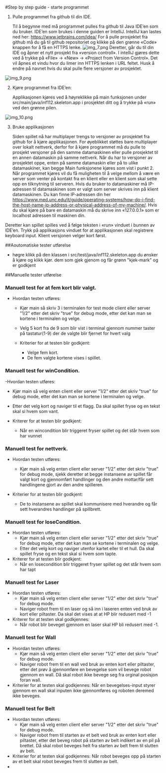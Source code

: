 #Step by step guide - starte programmet



1. Pulle programmet fra github til din IDE.
   
   Til å begynne med må programmet pulles fra github til Java IDE’en som du bruker. 
   IDE’en som brukes i denne guiden er IntelliJ.  IntelliJ kan lastes ned her: https://www.jetbrains.com/idea/
   For å pulle prosjektet fra github må du gå til github repositoriet og klikke på den grønne «Code» knappen 
   for å få en HTTPS lenke.
   ![img_7.png](assets/images/img_7.png)
   Deretter, går du til din IDE og åpner et nytt prosjekt fra «version controll». 
   I intelliJ gjøres dette ved å trykke på «File» -> «New» -> «Project from Version Control». 
   Det vil åpnes et vindu hvor du limer inn HTTPS lenken i URL feltet. 
   Husk å endre på navnet hvis du skal pulle flere versjoner av prosjektet.

![img_9.png](assets/images/img_9.png)

2. Kjøre programmet fra IDE’en:
   
   Applikasjonen kjøres ved å høyreklikke på main funksjonen under src/main/java/inf112.skeleton.app i prosjektet ditt og å trykke på «run» ved den grønne pilen.

![img_10.png](assets/images/img_10.png)

3. Bruke applikasjonen
   
   Siden spillet nå har multiplayer trengs to versjoner av prosjektet fra github for å kjøre applikasjonen. 
   For øyeblikket støttes bare multiplayer over lokalt nettverk, 
   derfor for å kjøre programmet må du pulle to prosjekt versjoner på den samme datamaskinen 
   eller pulle prosjektet til en annen datamaskin på samme nettverk.
   Når du har to versjoner av prosjektet oppe, enten på samme datamaskin eller på to ulike datamaskiner, 
   kan begge Main funksjonene kjøres som vist i punkt 2. Når programmet kjøres vil du få muligheten 
   til å velge mellom å være en server som venter på kontakt fra en klient eller en klient som skal sette 
   opp en tilknytning til serveren. Hvis du bruker to datamaskiner må IP-adressen til datamaskinen som 
   er valgt som server skrives inn på klient datamaskinen. Du kan finne IP-adressen din her https://www.med.unc.edu/it/guide/operating-systems/how-do-i-find-the-host-name-ip-address-or-physical-address-of-my-machine/. 
   Hvis du skal kjøre på bare en datamaskin må du skrive inn «127.0.0.1» som er localhost adressen til maskinen din. 
   
   
Deretter kan spillet spilles ved å følge teksten i «run» vinduet i bunnen av IDE’en. Trykk på applikasjons vinduet for at applikasjonen skal registrere keyboard input. Klient versjonen velger kort først. 

##Aoutomatiske tester utførelse
- høgre klikk på den klassen i src/test/java/inf112.skeleton.app du ønsker å kjøre og klikk kjør. 
  dem som gjek gjenom og får grønn "kjek-mark"
  og er godkjent
  
##Manuelle tester utførelse
### Manuell test for at fem kort blir valgt.
- Hvordan testen utføres:
   - Kjør main så skriv 3 i terminalen for test mode client eller server "1/2" etter det skriv "true" for debug mode, etter det kan man se kortene i terminalen og velge.
   - Velg 5 kort fra de 9 som blir vist i terminal gjennom nummer taster på tastatur(1-9) der de
      valgte blir fjernet for hvert valg

	- Kriterier for at testen blir godkjent:
		- Velge fem kort.
		- De fem valgte kortene vises i spillet.

### Manuell test for winCondition.
-Hvordan testen utføres:
   - Kjør main så velg enten client eller server "1/2" etter det skriv "true" for debug mode, etter det kan man se kortene i terminalen og velge.
   - Etter det velg kort og naviger til et flagg. Da skal spillet fryse og en tekst skal si hvem som vant.
   
- Kriterer for at testen blir godkjent:
   - Når en wincondition blir triggeret fryser spillet og det står hvem som har vunnet

### Manuell test for nettverk.
- Hvordan testen utføres:
   - Kjør main så velg enten client eller server "1/2" etter det skriv "true" for debug mode, sjekk deretter at begge instansene av spillet får valgt kort og gjennomført
      handlinger og den andre mottar/får sett handlingene gjort av den andre spilleren.

- Kriterier for at testen blir godkjent:
    - De to instansene av spillet skal kommunisere med hverandre og får sett hverandres handlinger på spillbrett.

### Manuell test for loseCondition.
- Hvordan testen utføres:
    - Kjør main så velg enten client eller server "1/2" etter det skriv "true" for debug mode, etter det kan man se kortene i terminalen og velge.
    - Etter det velg kort og naviger utenfor kartet eller til et hull. Da skal spillet fryse og en tekst skal si hvem som tapte.
- Kriterer for at testen blir godkjent:
    - Når en losecondition blir triggeret fryser spillet og det står hvem som har tapt
    
### Manuell test for Laser
- Hvordan testen utføres:
   - Kjør main så velg enten client eller server "1/2" etter det skriv "true" for debug mode. 
   - Naviger robot frem til en laser og så inn i laseren enten ved bruk av kort eller piltaster. Da skal det vises at at HP blir redusert med -1
- Kriterer for at testen skal godkjennes: 
    - Når robot blir beveget gjennom en laser skal HP bli redusert med -1. 
    
### Manuell test for Wall 
- Hvordan testen utføres: 
    - Kjør main så velg enten client eller server "1/2" etter det skriv "true" for debug mode.
    - Naviger robot frem til en wall ved bruk av enten kort eller piltaster, etter det prøv å gjennomføre en bevegelse som vil bevege robot gjennom en wall.
    Då skal robot ikke bevege seg fra orginal posisjon foran wall.
- Kriterier for at testen skal godkjennes:
    Når en bevegelses-input styrer gjennom en wall skal inputen ikke gjennomføres og roboten deremed ikke beveges.
  
### Manuell test for Belt 
- Hvordan testen utføres: 
    - Kjør main så velg enten client eller server "1/2" etter det skriv "true" for debug mode.
    - Naviger robot frem til starten av et belt ved bruk av enten kort eller piltaster, etter det beveg robot på starten av belt indikert av en pil på brettet. 
    Då skal robot beveges helt fra starten av belt frem til slutten av belt.
- Kriterier for at testen skal godkjennes:
    Når robot beveges opp på starten av et belt skal robot beveges frem til slutten av belt. 
-